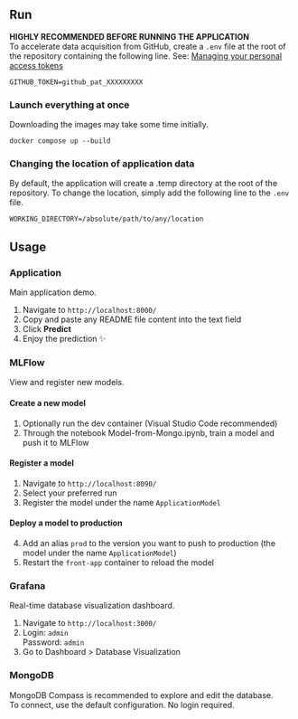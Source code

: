 ## Run
**HIGHLY RECOMMENDED BEFORE RUNNING THE APPLICATION** \
To accelerate data acquisition from GitHub, create a ``.env``  file at the root of the repository containing the following line. See: [Managing your personal access tokens](https://docs.github.com/en/authentication/keeping-your-account-and-data-secure/managing-your-personal-access-tokens)

```
GITHUB_TOKEN=github_pat_XXXXXXXXX
```

### Launch everything at once
Downloading the images may take some time initially.
```
docker compose up --build
```

### Changing the location of application data
By default, the application will create a .temp directory at the root of the repository. To change the location, simply add the following line to the ``.env`` file.
```
WORKING_DIRECTORY=/absolute/path/to/any/location
```

## Usage


### Application
Main application demo.
1. Navigate to ``http://localhost:8000/``
2. Copy and paste any README file content into the text field
3. Click **Predict**
4. Enjoy the prediction ✨

### MLFlow
View and register new models.

#### Create a new model
1. Optionally run the dev container (Visual Studio Code recommended)
2. Through the notebook Model-from-Mongo.ipynb, train a model and push it to MLFlow

#### Register a model
1. Navigate to ``http://localhost:8090/``
2. Select your preferred run
3. Register the model under the name ``ApplicationModel``

#### Deploy a model to production
4. Add an alias ``prod`` to the version you want to push to production (the model under the name ``ApplicationModel``)
5. Restart the ``front-app`` container to reload the model

### Grafana
Real-time database visualization dashboard.
1. Navigate to ``http://localhost:3000/``
2. Login: ``admin`` \
Password: ``admin``
3. Go to Dashboard > Database Visualization

### MongoDB
MongoDB Compass is recommended to explore and edit the database. \
To connect, use the default configuration. No login required.